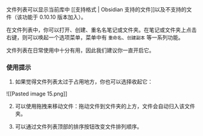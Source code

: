 文件列表可以显示当前库中 [[支持格式 | Obsidian 支持的文件]]以及不支持的文件（该功能于 0.10.10 版本加入）。

在文件列表中，你可以打开、创建、重名名笔记或文件夹。在笔记或文件夹上点击右键，则可以唤起一个选项菜单，菜单中有 `重命名`、`创建副本` 等一系列功能。

文件列表在日常使用中十分有用，因此我们建议你一直开启它。

### 使用提示

1. 如果觉得文件列表太过于占用地方，你也可以选择收起它：

![[Pasted image 15.png]]

2. 可以使用拖拽来移动文件：拖动文件到文件夹的上方，文件会自动归入该文件夹。

3. 可以通过文件列表顶部的排序按钮改变文件排列顺序。
